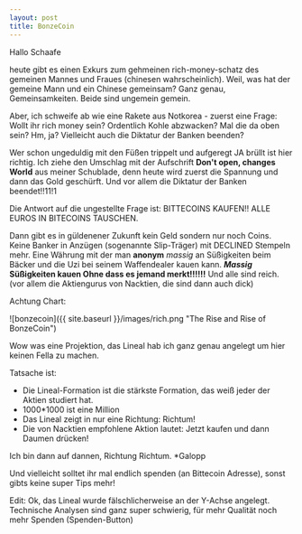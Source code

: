 ```yaml
---
layout: post
title: BonzeCoin
---
```


Hallo Schaafe

heute gibt es einen Exkurs zum gehmeinen rich-money-schatz des gemeinen Mannes und Fraues (chinesen wahrscheinlich).
Weil, was hat der gemeine Mann und ein Chinese gemeinsam? Ganz genau, Gemeinsamkeiten. Beide sind ungemein gemein.

Aber, ich schweife ab wie eine Rakete aus Notkorea - zuerst eine Frage: 
Wollt ihr rich money sein? Ordentlich Kohle abzwacken? Mal die da oben sein? Hm, ja? Vielleicht auch die Diktatur der Banken beenden?

Wer schon ungeduldig mit den Füßen trippelt und aufgeregt JA brüllt ist hier richtig. Ich ziehe den Umschlag mit 
der Aufschrift **Don't open, changes World** aus meiner Schublade, denn heute wird zuerst die Spannung und dann das Gold geschürft.
Und vor allem die Diktatur der Banken beendet!!11!1

Die Antwort auf die ungestellte Frage ist:
BITTECOINS KAUFEN!! ALLE EUROS IN BITECOINS TAUSCHEN.

Dann gibt es in güldenener Zukunft kein Geld sondern nur noch Coins. Keine Banker in Anzügen (sogenannte Slip-Träger) mit DECLINED Stempeln mehr.
Eine Währung mit der man **anonym** _massig_ an Süßigkeiten beim Bäcker und die Uzi bei seinem Waffendealer kauen kann. 
**_Massig_ Süßigkeiten kauen Ohne dass es jemand merkt!!!!!!**
Und alle sind reich. (vor allem die Aktiengurus von Nacktien, die sind dann auch dick)

Achtung Chart:

![bonzecoin]({{ site.baseurl }}/images/rich.png "The Rise and Rise of BonzeCoin")

Wow was eine Projektion, das Lineal hab ich ganz genau angelegt um hier keinen Fella zu machen. 

Tatsache ist: 

- Die Lineal-Formation ist die stärkste Formation, das weiß jeder der Aktien studiert hat.
- 1000*1000 ist eine Million
- Das Lineal zeigt in nur eine Richtung: Richtum!
- Die von Nacktien empfohlene Aktion lautet: Jetzt kaufen und dann Daumen drücken!


Ich bin dann auf dannen, Richtung Richtum. *Galopp

Und vielleicht solltet ihr mal endlich spenden (an Bittecoin Adresse), sonst gibts keine super Tips mehr!

Edit: Ok, das Lineal wurde fälschlicherweise an der Y-Achse angelegt. Technische Analysen sind ganz super schwierig, für mehr Qualität noch mehr Spenden (Spenden-Button)
